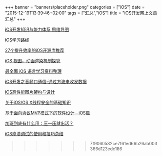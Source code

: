 +++
banner = "banners/placeholder.png"
categories = ["iOS"]
date = "2015-12-19T13:39:46+02:00"
tags = ["汇总","iOS"]
title = "iOS开发网上文章汇总"
+++


[iOS开发知识与能力体系 思维导图](http://blog.csdn.net/hursing/article/details/9020757)

[iOS学习路线](http://ios.skyfox.org/route.html)

[27个提升效率的iOS开源库推荐](http://www.open-open.com/lib/view/open1437486677521.html)
    
[iOS 视图，动画渲染机制探究](http://mdsa.51cto.com/art/201512/502018.htm)

[最全面 iOS 语言学习资料整理](http://mobile.51cto.com/iphone-463665.htm)

[iOS开发之音频口通信-通过方波来收发数据](http://www.jianshu.com/p/649e2c341c00)

[iOS高性能图片架构与设计](http://zhuanlan.zhihu.com/magilu/20273299)

[关于iOS/OS X线程安全的基础知识](http://www.cocoachina.com/ios/20151228/14799.html)

[基于面向协议MVP模式下的软件设计－iOS篇](http://www.cocoachina.com/ios/20151223/14768.html)

[加班到底有什么用：压一压就出活？](http://www.cocoachina.com/programmer/20151224/14782.html)

[iOS崩溃调试的使用和技巧总结](http://www.cocoachina.com/ios/20151218/14748.html)






>>>>>>> 7f9060582ce7f61ed66b26ab003366d123edc186
